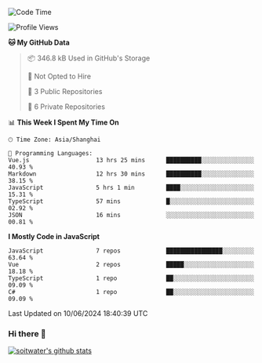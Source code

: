 <!--START_SECTION:waka-->
![Code Time](http://img.shields.io/badge/Code%20Time-3%2C576%20hrs%2028%20mins-blue)

![Profile Views](http://img.shields.io/badge/Profile%20Views-0-blue)

**🐱 My GitHub Data** 

> 📦 346.8 kB Used in GitHub's Storage 
 > 
> 🚫 Not Opted to Hire
 > 
> 📜 3 Public Repositories 
 > 
> 🔑 6 Private Repositories 
 > 
📊 **This Week I Spent My Time On** 

```text
🕑︎ Time Zone: Asia/Shanghai

💬 Programming Languages: 
Vue.js                   13 hrs 25 mins      ██████████░░░░░░░░░░░░░░░   40.93 % 
Markdown                 12 hrs 30 mins      ██████████░░░░░░░░░░░░░░░   38.15 % 
JavaScript               5 hrs 1 min         ████░░░░░░░░░░░░░░░░░░░░░   15.31 % 
TypeScript               57 mins             █░░░░░░░░░░░░░░░░░░░░░░░░   02.92 % 
JSON                     16 mins             ░░░░░░░░░░░░░░░░░░░░░░░░░   00.81 % 
```

**I Mostly Code in JavaScript** 

```text
JavaScript               7 repos             ████████████████░░░░░░░░░   63.64 % 
Vue                      2 repos             █████░░░░░░░░░░░░░░░░░░░░   18.18 % 
TypeScript               1 repo              ██░░░░░░░░░░░░░░░░░░░░░░░   09.09 % 
C#                       1 repo              ██░░░░░░░░░░░░░░░░░░░░░░░   09.09 % 
```




 Last Updated on 10/06/2024 18:40:39 UTC
<!--END_SECTION:waka-->

### Hi there 👋
[![soitwater's github stats](https://github-readme-stats.vercel.app/api?username=soitwater)](https://github.com/soitwater/github-readme-stats)
